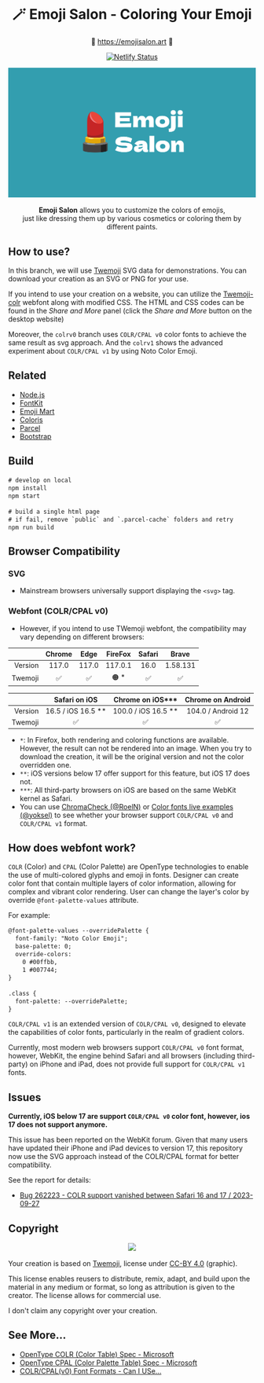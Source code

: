 <div align="center">

<h1>🪄 Emoji Salon - Coloring Your Emoji</h1>

🔗 https://emojisalon.art 🔗

[![Netlify Status](https://api.netlify.com/api/v1/badges/875f191b-0b50-46c8-966a-49fa4f20b6fe/deploy-status)](https://app.netlify.com/sites/elegant-mccarthy-ce9195/deploys)

![](src/image/social.png)

**Emoji Salon** allows you to customize the colors of emojis,<br> just like dressing them up by various cosmetics or coloring them by different paints.

</div>

## How to use?

In this branch, we will use [Twemoji](https://github.com/twitter/twemoji) SVG data for demonstrations. You can download your creation as an SVG or PNG for your use.

If you intend to use your creation on a website, you can utilize the [Twemoji-colr](https://github.com/mozilla/twemoji-colr) webfont along with modified CSS. The HTML and CSS codes can be found in the _Share and More_ panel (click the _Share and More_ button on the desktop website)

Moreover, the `colrv0` branch uses `COLR/CPAL v0` color fonts to achieve the same result as svg approach. And the `colrv1` shows the advanced experiment about `COLR/CPAL v1` by using Noto Color Emoji.

## Related

- [Node.js](https://nodejs.org/)
- [FontKit](https://github.com/foliojs/fontkit)
- [Emoji Mart](https://github.com/missive/emoji-mart)
- [Coloris](https://github.com/mdbassit/Coloris)
- [Parcel](https://parceljs.org/)
- [Bootstrap](https://getbootstrap.com/)

## Build

```
# develop on local
npm install
npm start

# build a single html page
# if fail, remove `public` and `.parcel-cache` folders and retry
npm run build
```

## Browser Compatibility

### SVG

- Mainstream browsers universally support displaying the `<svg>` tag.

### Webfont (COLR/CPAL v0)

- However, if you intend to use TWemoji webfont, the compatibility may vary depending on different browsers:

|         | Chrome | Edge  | FireFox | Safari |  Brave   |
| ------: | :----: | :---: | :-----: | :----: | :------: |
| Version | 117.0  | 117.0 | 117.0.1 |  16.0  | 1.58.131 |
| Twemoji |   ✅   |  ✅   |  🟠 \*  |   ✅   |    ✅    |

|         |    Safari on iOS     |  Chrome on iOS\*\*\*  | Chrome on Android  |
| ------: | :------------------: | :-------------------: | :----------------: |
| Version | 16.5 / iOS 16.5 \*\* | 100.0 / iOS 16.5 \*\* | 104.0 / Android 12 |
| Twemoji |          ✅          |          ✅           |         ✅         |

- `*`: In Firefox, both rendering and coloring functions are available. However, the result can not be rendered into an image. When you try to download the creation, it will be the original version and not the color overridden one.
- `**`: iOS versions below 17 offer support for this feature, but iOS 17 does not.
- `***`: All third-party browsers on iOS are based on the same WebKit kernel as Safari.
- You can use [ChromaCheck (@RoelN)](https://pixelambacht.nl/chromacheck/) or [Color fonts live examples (@yoksel)](https://yoksel.github.io/color-fonts-demo/) to see whether your browser support `COLR/CPAL v0` and `COLR/CPAL v1` format.

## How does webfont work?

`COLR` (Color) and `CPAL` (Color Palette) are OpenType technologies to enable the use of multi-colored glyphs and emoji in fonts. Designer can create color font that contain multiple layers of color information, allowing for complex and vibrant color rendering. User can change the layer's color by override `@font-palette-values` attribute.

For example:

```
@font-palette-values --overridePalette {
  font-family: "Noto Color Emoji";
  base-palette: 0;
  override-colors:
    0 #00ffbb,
    1 #007744;
}

.class {
  font-palette: --overridePalette;
}
```

`COLR/CPAL v1` is an extended version of `COLR/CPAL v0`, designed to elevate the capabilities of color fonts, particularly in the realm of gradient colors.

Currently, most modern web browsers support `COLR/CPAL v0` font format, however, WebKit, the engine behind Safari and all browsers (including third-party) on iPhone and iPad, does not provide full support for `COLR/CPAL v1` fonts.

## Issues

**Currently, iOS below 17 are support `COLR/CPAL v0` color font, however, ios 17 does not support anymore.**

This issue has been reported on the WebKit forum. Given that many users have updated their iPhone and iPad devices to version 17, this repository now use the SVG approach instead of the COLR/CPAL format for better compatibility.

See the report for details:

- [Bug 262223 - COLR support vanished between Safari 16 and 17 / 2023-09-27](https://bugs.webkit.org/show_bug.cgi?id=262223)

## Copyright

<div align="center">
<img src=https://mirrors.creativecommons.org/presskit/buttons/88x31/png/by.png style="width: 100pt;">
</div>

Your creation is based on [Twemoji](https://github.com/twitter/twemoji), license under [CC-BY 4.0](https://creativecommons.org/licenses/by/4.0/) (graphic).

This license enables reusers to distribute, remix, adapt, and build upon the material in any medium or format, so long as attribution is given to the creator. The license allows for commercial use.

I don't claim any copyright over your creation.

## See More...

- [OpenType COLR (Color Table) Spec - Microsoft](https://learn.microsoft.com/en-us/typography/opentype/spec/colr)
- [OpenType CPAL (Color Palette Table) Spec - Microsoft](https://learn.microsoft.com/en-us/typography/opentype/spec/cpal)
- [COLR/CPAL(v0) Font Formats - Can I USe...](https://caniuse.com/colr)
